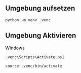 ## Umgebung aufsetzen
```
python -m venv .venc
```

## Umgebung Aktivieren
Windows

```
.venc\Scripts\Activate.ps1
```

```
source .venc/bin/activate
```